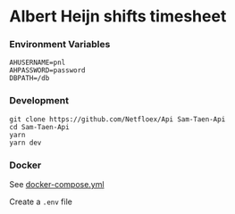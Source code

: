 # Albert Heijn shifts timesheet

<!-- ### Features

-   Albert Heijn shifts timesheet -->

### Environment Variables

```
AHUSERNAME=pnl
AHPASSWORD=password
DBPATH=/db
```

### Development

```
git clone https://github.com/Netfloex/Api Sam-Taen-Api
cd Sam-Taen-Api
yarn
yarn dev
```

### Docker

See [docker-compose.yml](docker-compose.yml)

Create a `.env` file
